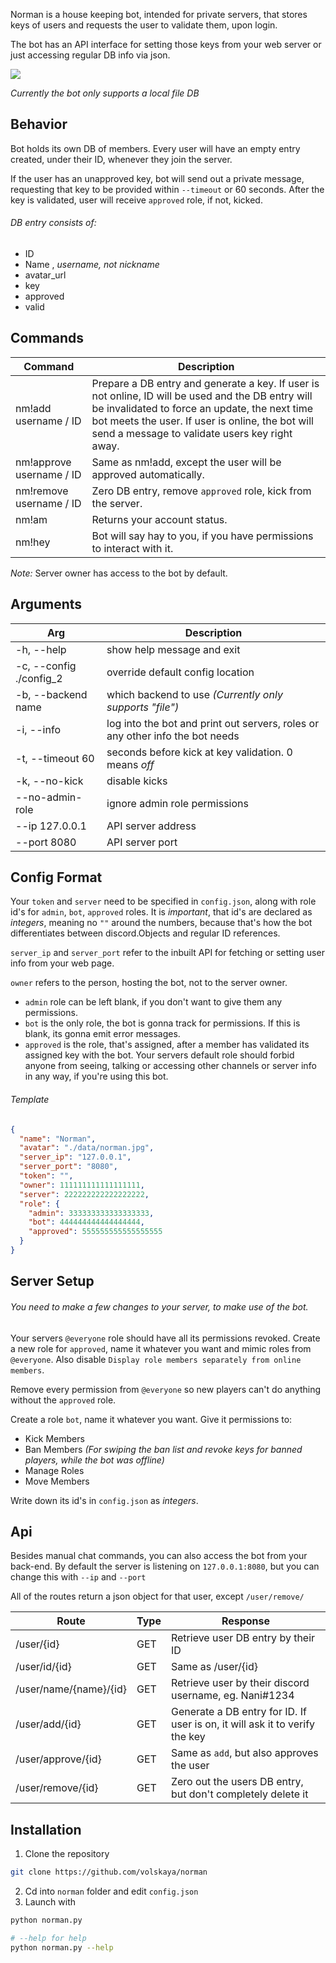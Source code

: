 [//]: #tech "Python, Asyncio, Aiohttp, Discord.py"
[anim]: https://github.com/volskaya/norman/raw/master/data/norman_0.gif

Norman is a house keeping bot, intended for private servers, that stores keys of
users and requests the user to validate them, upon login.

The bot has an API interface for setting those keys from your web server or
just accessing regular DB info via json.

![][anim]

_Currently the bot only supports a local file DB_

## Behavior

Bot holds its own DB of members. Every user will have an empty entry created,
under their ID, whenever they join the server.

If the user has an unapproved key, bot will send out a private message,
requesting that key to be provided within `--timeout` or 60 seconds.
After the key is validated, user will receive `approved` role, if not, kicked.

###### DB entry consists of:

- ID <String>
- Name <String>, _username, not nickname_
- avatar_url <String>
- key <String>
- approved <Boolean>
- valid <Boolean>

## Commands

| Command                  | Description                                                                                                                                                                                                                                               |
| ------------------------ | --------------------------------------------------------------------------------------------------------------------------------------------------------------------------------------------------------------------------------------------------------- |
| nm!add username / ID     | Prepare a DB entry and generate a key. If user is not online, ID will be used and the DB entry will be invalidated to force an update, the next time bot meets the user. If user is online, the bot will send a message to validate users key right away. |
| nm!approve username / ID | Same as nm!add, except the user will be approved automatically.                                                                                                                                                                                           |
| nm!remove username / ID  | Zero DB entry, remove `approved` role, kick from the server.                                                                                                                                                                                              |
| nm!am                    | Returns your account status.                                                                                                                                                                                                                              |
| nm!hey                   | Bot will say hay to you, if you have permissions to interact with it.                                                                                                                                                                                     |

_Note:_ Server owner has access to the bot by default.

## Arguments

| Arg                     | Description                                                                   |
| ----------------------- | ----------------------------------------------------------------------------- |
| -h, --help              | show help message and exit                                                    |
| -c, --config ./config_2 | override default config location                                              |
| -b, --backend name      | which backend to use _(Currently only supports "file")_                       |
| -i, --info              | log into the bot and print out servers, roles or any other info the bot needs |
| -t, --timeout 60        | seconds before kick at key validation. 0 means _off_                          |
| -k, --no-kick           | disable kicks                                                                 |
| --no-admin-role         | ignore admin role permissions                                                 |
| --ip 127.0.0.1          | API server address                                                            |
| --port 8080             | API server port                                                               |

## Config Format

Your `token` and `server` need to be specified in `config.json`, along with role
id's for `admin`, `bot`, `approved` roles. It is _important_, that id's are
declared as _integers_, meaning no `""` around the numbers, because that's how
the bot differentiates between discord.Objects and regular ID references.

`server_ip` and `server_port` refer to the inbuilt API for fetching or setting
user info from your web page.

`owner` refers to the person, hosting the bot, not to the server owner.

- `admin` role can be left blank, if you don't want to give them any permissions.
- `bot` is the only role, the bot is gonna track for permissions. If this is
  blank, its gonna emit error messages.
- `approved` is the role, that's assigned, after a member has validated its
  assigned key with the bot. Your servers default role should forbid anyone from
  seeing, talking or accessing other channels or server info in any way, if
  you're using this bot.

###### Template

```json
{
  "name": "Norman",
  "avatar": "./data/norman.jpg",
  "server_ip": "127.0.0.1",
  "server_port": "8080",
  "token": "",
  "owner": 111111111111111111,
  "server": 222222222222222222,
  "role": {
    "admin": 333333333333333333,
    "bot": 444444444444444444,
    "approved": 555555555555555555
  }
}
```

## Server Setup

###### You need to make a few changes to your server, to make use of the bot.

Your servers `@everyone` role should have all its permissions revoked. Create a
new role for `approved`, name it whatever you want and mimic roles from
`@everyone`. Also disable `Display role members separately from online members`.

Remove every permission from `@everyone` so new players can't do anything
without the `approved` role.

Create a role `bot`, name it whatever you want. Give it permissions to:

- Kick Members
- Ban Members _(For swiping the ban list and revoke keys for banned players,
  while the bot was offline)_
- Manage Roles
- Move Members

Write down its id's in `config.json` as _integers_.

## Api

Besides manual chat commands, you can also access the bot from your back-end.
By default the server is listening on `127.0.0.1:8080`, but you can change this with
`--ip` and `--port`

All of the routes return a json object for that user, except `/user/remove/`

| Route                  | Type | Response                                                                    |
| ---------------------- | ---- | --------------------------------------------------------------------------- |
| /user/{id}             | GET  | Retrieve user DB entry by their ID                                          |
| /user/id/{id}          | GET  | Same as /user/{id}                                                          |
| /user/name/{name}/{id} | GET  | Retrieve user by their discord username, eg. Nani#1234                      |
| /user/add/{id}         | GET  | Generate a DB entry for ID. If user is on, it will ask it to verify the key |
| /user/approve/{id}     | GET  | Same as `add`, but also approves the user                                   |
| /user/remove/{id}      | GET  | Zero out the users DB entry, but don't completely delete it                 |

## Installation

1. Clone the repository

```sh
git clone https://github.com/volskaya/norman
```

2. Cd into `norman` folder and edit `config.json`
3. Launch with

```sh
python norman.py

# --help for help
python norman.py --help
```
